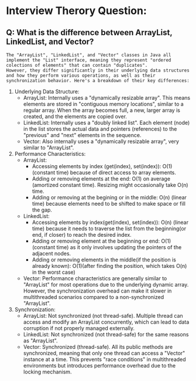 # Interview Therory Question:
## Q: What is the difference between ArrayList, LinkedList, and Vector?
```
The "ArrayList", "LinkedList", and "Vector" classes in Java all implement the "List" interface, meaning they represent "ordered colections of elements" that can contain "duplicates".
However, they differ significantly in their underlying data structures and how they perform various operations, as well as their synchronization behavior. Here's a breakdown of their key differences:
```
1. Underlying Data Structure:
   - ArrayList: Internally uses a "dynamically resizable array". This means elements are stored in "contiguous memory locations", similar to a regular array. When the array becomes full, a new, larger array is created, and the elements are copied over.
   - LinkedList: Internally uses a "doubly linked list". Each element (node) in the list stores the actual data and pointers (references) to the "previous" and "next" elements in the sequence.
   - Vector: Also internally uses a "dynamically resizable array", very similar to "ArrayList".
2. Performance Characteristics:
   - ArrayList:
     - Accessing elements by index (get(index), set(index)): O(1) (constant time) because of direct access to array elements.
     - Adding or removing elements at the end: O(1) on average (amortized constant time). Resizing might occasionally take O(n) time.
     - Adding or removing at the begining or in the middle: O(n) (linear time) because elements need to be shifted to make space or fill the gap.
    - LinkedList:
      - Accessing elements by index(get(index), set(index)): O(n) (linear time) because it needs to traverse the list from the beginning(or end, if closer) to reach the desired index.
      - Adding or removing element at the beginning or end: O(1) (constant time) as it only involves updating the pointers of the adjacent nodes.
      - Adding or removing elements in the middle(if the position is already known): O(1)(after finding the position, which takes O(n) in the worst case)
    - Vector: Performance characteristics are generally similar to "ArrayList" for most operations due to the underlying dynamic array. However, the synchronization overhead can make it slower in multithreaded scenarios compared to a non-synchronized "ArrayList".
3. Synchronization:
   - ArrayList: Not synchronized (not thread-safe). Multiple thread can access and modify an ArrayList concurrently, which can lead to data corruption if not properly managed externally.
   - LinkedList: Not synchronized (not thread-safe) for the same reasons as "ArrayList".
   - Vector: Synchronized (thread-safe). All its public methods are synchronized, meaning that only one thread can access a "Vector" instance at a time. This prevents "race conditions" in multithreaded environments but introduces performance overhead due to the locking mechanism.
